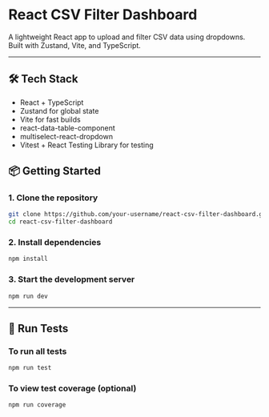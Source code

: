 # React CSV Filter Dashboard
A lightweight React app to upload and filter CSV data using dropdowns. Built with Zustand, Vite, and TypeScript.

---

## 🛠 Tech Stack

- React + TypeScript
- Zustand for global state
- Vite for fast builds
- react-data-table-component
- multiselect-react-dropdown
- Vitest + React Testing Library for testing




## 📦 Getting Started

### 1. Clone the repository

```bash
git clone https://github.com/your-username/react-csv-filter-dashboard.git
cd react-csv-filter-dashboard
```

### 2. Install dependencies

```bash
npm install
```

### 3. Start the development server

```bash
npm run dev
```

---

## 🧪 Run Tests

### To run all tests

```bash
npm run test
```

### To view test coverage (optional)

```bash
npm run coverage
```



